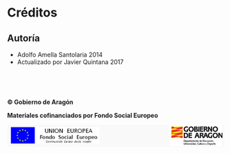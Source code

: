 
# Créditos

## Autoría

- Adolfo Amella Santolaria 2014
- Actualizado por Javier Quintana 2017

 

 

**© Gobierno de Aragón**

**Materiales cofinanciados por Fondo Social Europeo**

![](img/Selección_100.png)

